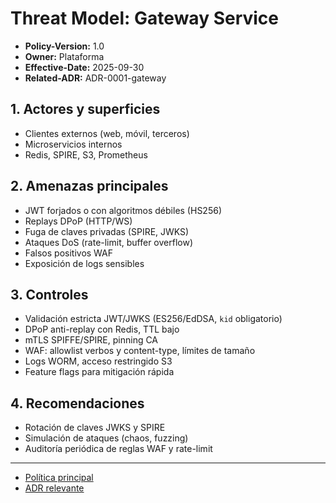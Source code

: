 # Threat Model: Gateway Service

- **Policy-Version:** 1.0
- **Owner:** Plataforma
- **Effective-Date:** 2025-09-30
- **Related-ADR:** ADR-0001-gateway

## 1. Actores y superficies
- Clientes externos (web, móvil, terceros)
- Microservicios internos
- Redis, SPIRE, S3, Prometheus

## 2. Amenazas principales
- JWT forjados o con algoritmos débiles (HS256)
- Replays DPoP (HTTP/WS)
- Fuga de claves privadas (SPIRE, JWKS)
- Ataques DoS (rate-limit, buffer overflow)
- Falsos positivos WAF
- Exposición de logs sensibles

## 3. Controles
- Validación estricta JWT/JWKS (ES256/EdDSA, `kid` obligatorio)
- DPoP anti-replay con Redis, TTL bajo
- mTLS SPIFFE/SPIRE, pinning CA
- WAF: allowlist verbos y content-type, límites de tamaño
- Logs WORM, acceso restringido S3
- Feature flags para mitigación rápida

## 4. Recomendaciones
- Rotación de claves JWKS y SPIRE
- Simulación de ataques (chaos, fuzzing)
- Auditoría periódica de reglas WAF y rate-limit

---

- [Política principal](../POLICY_INDEX.md)
- [ADR relevante](../adr/ADR-0001-gateway.md)
